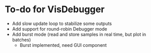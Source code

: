 To-do for VisDebugger
=====================

* Add slow update loop to stabilize some outputs
* Add support for round-robin Debugger mode
* Add burst mode (read and store samples in real time, but plot in batches)
  * Burst implemented, need GUI component

